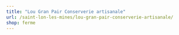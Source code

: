 ```yaml
---
title: "Lou Gran Pair Conserverie artisanale"
url: /saint-lon-les-mines/lou-gran-pair-conserverie-artisanale/
shop: ferme
---
```

